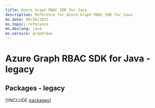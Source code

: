 ```yaml
---
title: Azure Graph RBAC SDK for Java
description: Reference for Azure Graph RBAC SDK for Java
ms.date: 08/26/2025
ms.topic: reference
ms.devlang: java
ms.service: graphrbac
---
```

# Azure Graph RBAC SDK for Java - legacy
## Packages - legacy
[!INCLUDE [packages](graph-rbac-index.md)]
